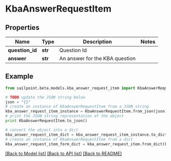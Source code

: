 # KbaAnswerRequestItem


## Properties
Name | Type | Description | Notes
------------ | ------------- | ------------- | -------------
**question_id** | **str** | Question Id | 
**answer** | **str** | An answer for the KBA question | 

## Example

```python
from sailpoint.beta.models.kba_answer_request_item import KbaAnswerRequestItem

# TODO update the JSON string below
json = "{}"
# create an instance of KbaAnswerRequestItem from a JSON string
kba_answer_request_item_instance = KbaAnswerRequestItem.from_json(json)
# print the JSON string representation of the object
print KbaAnswerRequestItem.to_json()

# convert the object into a dict
kba_answer_request_item_dict = kba_answer_request_item_instance.to_dict()
# create an instance of KbaAnswerRequestItem from a dict
kba_answer_request_item_form_dict = kba_answer_request_item.from_dict(kba_answer_request_item_dict)
```
[[Back to Model list]](../README.md#documentation-for-models) [[Back to API list]](../README.md#documentation-for-api-endpoints) [[Back to README]](../README.md)


